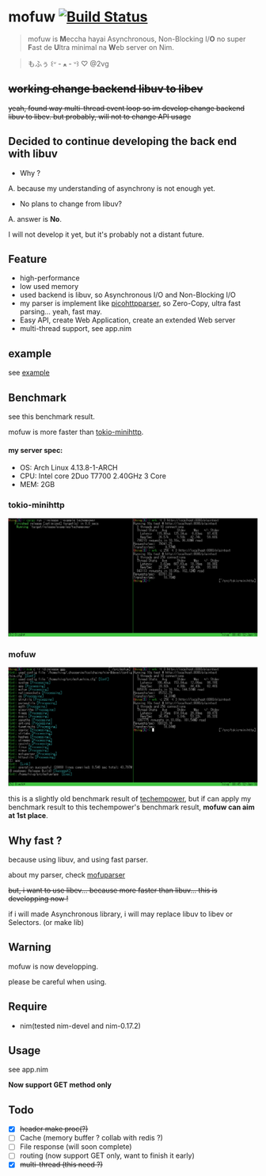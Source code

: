 # mofuw [![Build Status](https://semaphoreci.com/api/v1/2vg/mofuw/branches/master/badge.svg)](https://semaphoreci.com/2vg/mofuw)

> mofuw is **M**eccha hayai Asynchronous, Non-Blocking I/**O** no super **F**ast de **U**ltra minimal na **W**eb server on Nim.

> もふぅ ꒰ᐡ - ﻌ - ᐡ꒱ ♡ @2vg

## ~~working change backend libuv to libev~~
~~yeah, found way multi-thread event loop so im develop change backend libuv to libev.
but probably, will not to change API usage~~

## Decided to continue developing the back end with libuv
- Why ?

A. because my understanding of asynchrony is not enough yet.

- No plans to change from libuv?

A. answer is **No**.

I will not develop it yet, but it's probably not a distant future.

## Feature
- high-performance
- low used memory
- used backend is libuv, so Asynchronous I/O and Non-Blocking I/O
- my parser is implement like [picohttpparser](https://github.com/h2o/picohttpparser), so Zero-Copy, ultra fast parsing... yeah, fast may.
- Easy API, create Web Application, create an extended Web server
- multi-thread support, see app.nim

## example
see [example](https://github.com/2vg/mofuw/blob/master/example)

## Benchmark
see this benchmark result.

mofuw is more faster than [tokio-minihttp](https://github.com/tokio-rs/tokio-minihttp).

#### my server spec:

- OS: Arch Linux 4.13.8-1-ARCH
- CPU: Intel core 2Duo T7700 2.40GHz 3 Core
- MEM: 2GB

### tokio-minihttp

![tokio-minihttp.png](images/tokio-minihttp.png)

### mofuw

![mofuw.png](images/mofuw.png)

this is a slightly old benchmark result of [techempower](https://www.techempower.com/benchmarks/#section=data-r14&hw=ph&test=plaintext), but if can apply my benchmark result to this techempower's benchmark result, **mofuw can aim at 1st place**.

## Why fast ?
because using libuv, and using fast parser.

about my parser, check [mofuparser](https://github.com/2vg/mofuparser)

~~but, i want to use libev... because more faster than libuv...
this is developping now !~~

if i will made Asynchronous library, i will may replace libuv to libev or Selectors. (or make lib)

## Warning
mofuw is now developping.

please be careful when using.

## Require
- nim(tested nim-devel and nim-0.17.2)

## Usage
see app.nim

**Now support GET method only**

## Todo
- [x] ~~header make proc(?)~~
- [ ] Cache (memory buffer ? collab with redis ?)
- [ ] File response (will soon complete)
- [ ] routing (now support GET only, want to finish it early)
- [x] ~~multi-thread (this need ?)~~
